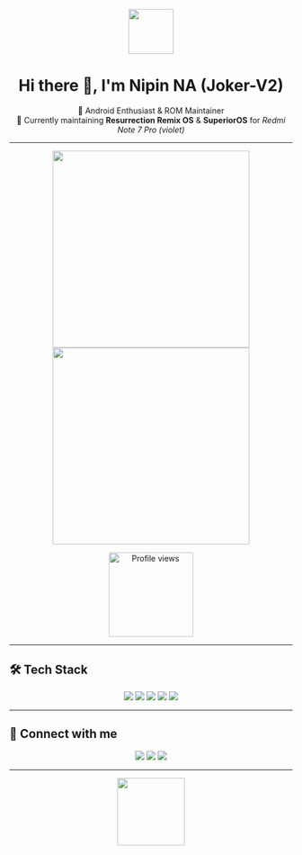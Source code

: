 <p align="center">
  <img src="https://media2.giphy.com/media/llarwdtFqG63IlqUR1/giphy.gif" width="80">
</p>

<h1 align="center">Hi there 👋, I'm Nipin NA (Joker-V2)</h1>

<p align="center">
  🌱 Android Enthusiast & ROM Maintainer <br>
  📱 Currently maintaining <strong>Resurrection Remix OS</strong> & <strong>SuperiorOS</strong> for <em>Redmi Note 7 Pro (violet)</em> <br>
</p>

---

<p align="center">
  <img src="https://github-readme-stats.vercel.app/api?username=Joker-V2&count_private=true&include_all_commits=true&show_icons=true&theme=radical" width="350">
  <img src="https://github-readme-streak-stats.herokuapp.com/?user=Joker-V2&theme=radical" width="350">
</p>

<p align="center">
  <img width="150" src="https://komarev.com/ghpvc/?username=Joker-V2&style=flat-round" alt="Profile views"/>
</p>

---

## 🛠️ Tech Stack
<p align="center">
  <img src="https://img.shields.io/badge/Android-3DDC84?style=for-the-badge&logo=android&logoColor=white"/>
  <img src="https://img.shields.io/badge/Kotlin-7F52FF?style=for-the-badge&logo=kotlin&logoColor=white"/>
  <img src="https://img.shields.io/badge/Java-ED8B00?style=for-the-badge&logo=java&logoColor=white"/>
  <img src="https://img.shields.io/badge/Linux-FCC624?style=for-the-badge&logo=linux&logoColor=black"/>
  <img src="https://img.shields.io/badge/Bash-121011?style=for-the-badge&logo=gnu-bash&logoColor=white"/>
</p>

---

## 📡 Connect with me

<p align="center">
  <a href="https://t.me/joker_v2_0"><img src="https://img.shields.io/badge/Telegram-2CA5E0?style=for-the-badge&logo=telegram&logoColor=white" /></a>
  <a href="https://gitlab.com/Joker-V2"><img src="https://img.shields.io/badge/GitLab-330F63?style=for-the-badge&logo=gitlab&logoColor=white" /></a>
  <a href="https://www.facebook.com/nipin.na"><img src="https://img.shields.io/badge/Facebook-1877F2?style=for-the-badge&logo=facebook&logoColor=white" /></a>
</p>

---

<p align="center">
  <img src="https://media.giphy.com/media/WUlplcMpOCEmTGBtBW/giphy.gif" width="120">
</p>

